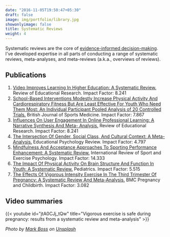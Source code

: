 ```yaml
---
date: "2016-11-05T19:50:47+05:30"
draft: false
image: img/portfolio/library.jpg
showonlyimage: false
title: Systematic Reviews
weight: 4
---
```


Systematic reviews are the core of [evidence-informed decision-making](https://www.alliance4usefulevidence.org/assets/Science-of-Using-Science-Final-Report-2016.pdf). I've developed expertise in all parts of conducting a range of systematic reviews, meta-analyses, and meta-reviews (a.k.a., overviews of reviews).<!--more-->
## Publications

1.  [Video Improves Learning In Higher Education: A Systematic Review.](https://journals.sagepub.com/doi/abs/10.3102/0034654321990713) Review of Educational Research. Impact Factor: 8.241
2.  [School-Based Interventions Modestly Increase Physical Activity And Cardiorespiratory Fitness But Are Least Effective For Youth Who Need Them Most: An Individual Participant Pooled Analysis of 20 Controlled Trials.](https://bjsm.bmj.com/content/early/2021/01/20/bjsports-2020-102740) British Journal of Sports Medicine. Impact Factor: 7.867 
3.  [Influences On User Engagement In Online Professional Learning: A Narrative Synthesis And Meta- Analysis.](https://journals.sagepub.com/doi/abs/10.3102/0034654321997918?journalCode=rera) Review of Educational Research. Impact Factor: 8.241
4.  [The Intersection Of Gender, Social Class, And Cultural Context: A Meta-Analysis.](https://link.springer.com/article/10.1007/s10648-019-09493-1) Educational Psychology Review. Impact Factor: 4.797 
5.  [Mindfulness And Acceptance Approaches To Sporting Performance Enhancement: A Systematic Review.](https://www.tandfonline.com/doi/abs/10.1080/1750984X.2017.1387803?journalCode=rirs20) International Review of Sport and Exercise Psychology. Impact Factor: 14.333
6.  [The Impact Of Physical Activity On Brain Structure And Function In Youth: A Systematic Review.](https://pediatrics.aappublications.org/content/144/4/e20184032) Pediatrics. Impact Factor: 5.515 
7.  [The Effects Of Vigorous Intensity Exercise In The Third Trimester Of Pregnancy: A Systematic Review And Meta-Analysis.](https://bmcpregnancychildbirth.biomedcentral.com/articles/10.1186/s12884-019-2441-1) BMC Pregnancy and Childbirth. Impact Factor: 3.082

## Video summaries

{{< youtube id="jtA0CJj_tQw" title="Vigorous exercise is safe during pregnancy: results from a systematic review and meta-analysis" >}}

*Photo by [Mark Boss](https://unsplash.com/@vork?utm_source=unsplash&utm_medium=referral&utm_content=creditCopyText) on [Unsplash](https://unsplash.com/s/photos/library-modern-books?utm_source=unsplash&utm_medium=referral&utm_content=creditCopyText)*
